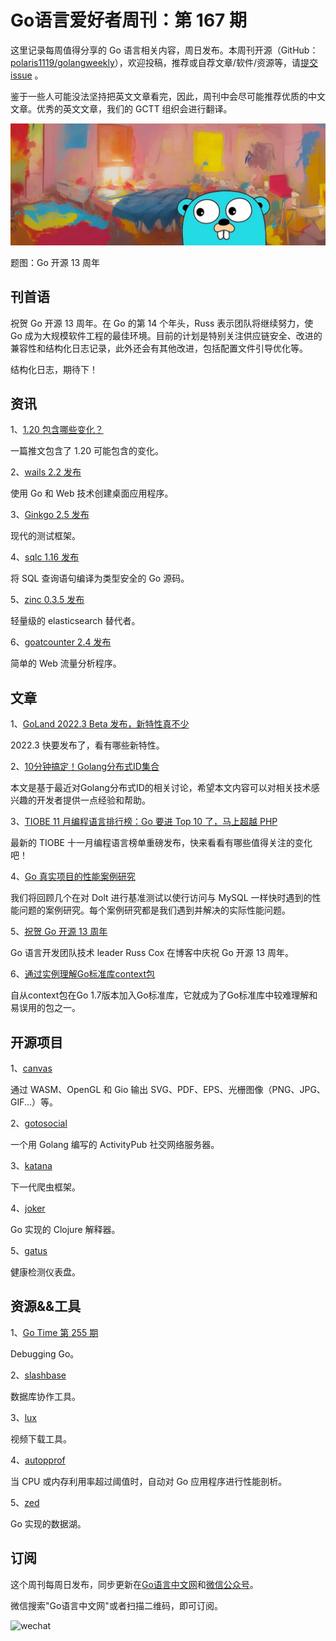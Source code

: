 # Go语言爱好者周刊：第 167 期

这里记录每周值得分享的 Go 语言相关内容，周日发布。本周刊开源（GitHub：[polaris1119/golangweekly](https://github.com/polaris1119/golangweekly)），欢迎投稿，推荐或自荐文章/软件/资源等，请[提交 issue](https://github.com/polaris1119/golangweekly/issues) 。

鉴于一些人可能没法坚持把英文文章看完，因此，周刊中会尽可能推荐优质的中文文章。优秀的英文文章，我们的 GCTT 组织会进行翻译。

![](imgs/issue167/cover.jpeg)

题图：Go 开源 13 周年

## 刊首语

祝贺 Go 开源 13 周年。在 Go 的第 14 个年头，Russ 表示团队将继续努力，使 Go 成为大规模软件工程的最佳环境。目前的计划是特别关注供应链安全、改进的兼容性和结构化日志记录，此外还会有其他改进，包括配置文件引导优化等。

结构化日志，期待下！

## 资讯

1、[1.20 包含哪些变化？](https://twitter.com/mvdan_/status/1588242469577117696)

一篇推文包含了 1.20 可能包含的变化。

2、[wails 2.2 发布](https://github.com/wailsapp/wails)

使用 Go 和 Web 技术创建桌面应用程序。

3、[Ginkgo 2.5 发布](https://github.com/onsi/ginkgo)

现代的测试框架。

4、[sqlc 1.16 发布](https://github.com/kyleconroy/sqlc)

将 SQL 查询语句编译为类型安全的 Go 源码。

5、[zinc 0.3.5 发布](https://github.com/zinclabs/zinc)

轻量级的 elasticsearch 替代者。

6、[goatcounter 2.4 发布](https://github.com/arp242/goatcounter)

简单的 Web 流量分析程序。

## 文章

1、[GoLand 2022.3 Beta 发布，新特性真不少](https://mp.weixin.qq.com/s/tAHSCJ9-16oku-bjGYXFPQ)

2022.3 快要发布了，看有哪些新特性。

2、[10分钟搞定！Golang分布式ID集合](https://mp.weixin.qq.com/s/jZzNl1wAzFf9VrXOwOH4tQ)

本文是基于最近对Golang分布式ID的相关讨论，希望本文内容可以对相关技术感兴趣的开发者提供一点经验和帮助。

3、[TIOBE 11 月编程语言排行榜：Go 要进 Top 10 了，马上超越 PHP](https://mp.weixin.qq.com/s/HvHsIGLrr9MunEm7cMxteA)

最新的 TIOBE 十一月编程语言榜单重磅发布，快来看看有哪些值得关注的变化吧！

4、[Go 真实项目的性能案例研究](https://mp.weixin.qq.com/s/NVkJswK4SUaXtTPb2-Od9g)

我们将回顾几个在对 Dolt 进行基准测试以使行访问与 MySQL 一样快时遇到的性能问题的案例研究。每个案例研究都是我们遇到并解决的实际性能问题。

5、[祝贺 Go 开源 13 周年](https://mp.weixin.qq.com/s/1eFyzhgFPtb49ilapk7yxw)

Go 语言开发团队技术 leader Russ Cox 在博客中庆祝 Go 开源 13 周年。

6、[通过实例理解Go标准库context包](https://tonybai.com/2022/11/08/understand-go-context-by-example/)

自从context包在Go 1.7版本加入Go标准库，它就成为了Go标准库中较难理解和易误用的包之一。

## 开源项目

1、[canvas](https://github.com/tdewolff/canvas)

通过 WASM、OpenGL 和 Gio 输出 SVG、PDF、EPS、光栅图像（PNG、JPG、GIF...）等。

2、[gotosocial](https://github.com/superseriousbusiness/gotosocial)

一个用 Golang 编写的 ActivityPub 社交网络服务器。

3、[katana](https://github.com/projectdiscovery/katana)

下一代爬虫框架。

4、[joker](https://joker-lang.org/)

Go 实现的 Clojure 解释器。

5、[gatus](https://github.com/TwiN/gatus)

健康检测仪表盘。

## 资源&&工具

1、[Go Time 第 255 期](https://changelog.com/gotime/255)

Debugging Go。

2、[slashbase](https://github.com/slashbaseide/slashbase)

数据库协作工具。

3、[lux](https://github.com/iawia002/lux)

视频下载工具。

4、[autopprof](https://github.com/daangn/autopprof)

当 CPU 或内存利用率超过阈值时，自动对 Go 应用程序进行性能剖析。

5、[zed](https://github.com/brimdata/zed)

Go 实现的数据湖。

## 订阅

这个周刊每周日发布，同步更新在[Go语言中文网](https://studygolang.com/go/weekly)和[微信公众号](https://weixin.sogou.com/weixin?query=Go%E8%AF%AD%E8%A8%80%E4%B8%AD%E6%96%87%E7%BD%91)。

微信搜索"Go语言中文网"或者扫描二维码，即可订阅。

![wechat](imgs/wechat.png)
